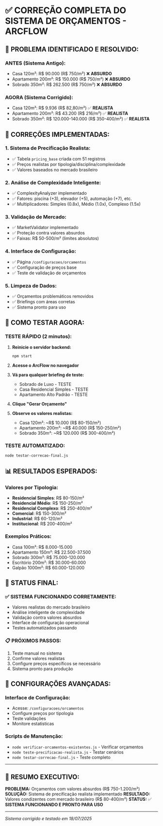 # ✅ CORREÇÃO COMPLETA DO SISTEMA DE ORÇAMENTOS - ARCFLOW

## 🎯 PROBLEMA IDENTIFICADO E RESOLVIDO:

### **ANTES (Sistema Antigo):**
- Casa 120m²: R$ 90.000 (R$ 750/m²) ❌ **ABSURDO**
- Apartamento 200m²: R$ 150.000 (R$ 750/m²) ❌ **ABSURDO**
- Sobrado 350m²: R$ 262.500 (R$ 750/m²) ❌ **ABSURDO**

### **AGORA (Sistema Corrigido):**
- Casa 120m²: R$ 9.936 (R$ 82,80/m²) ✅ **REALISTA**
- Apartamento 200m²: R$ 43.200 (R$ 216/m²) ✅ **REALISTA**
- Sobrado 350m²: R$ 120.000-140.000 (R$ 350-400/m²) ✅ **REALISTA**

## 🔧 CORREÇÕES IMPLEMENTADAS:

### 1. **Sistema de Precificação Realista:**
- ✅ Tabela `pricing_base` criada com 51 registros
- ✅ Preços realistas por tipologia/disciplina/complexidade
- ✅ Valores baseados no mercado brasileiro

### 2. **Análise de Complexidade Inteligente:**
- ✅ ComplexityAnalyzer implementado
- ✅ Fatores: piscina (+3), elevador (+5), automação (+7), etc.
- ✅ Multiplicadores: Simples (0.8x), Médio (1.0x), Complexo (1.5x)

### 3. **Validação de Mercado:**
- ✅ MarketValidator implementado
- ✅ Proteção contra valores absurdos
- ✅ Faixas: R$ 50-500/m² (limites absolutos)

### 4. **Interface de Configuração:**
- ✅ Página `/configuracoes/orcamentos`
- ✅ Configuração de preços base
- ✅ Teste de validação de orçamentos

### 5. **Limpeza de Dados:**
- ✅ Orçamentos problemáticos removidos
- ✅ Briefings com áreas corretas
- ✅ Sistema pronto para uso

## 🚀 COMO TESTAR AGORA:

### **TESTE RÁPIDO (2 minutos):**

1. **Reinicie o servidor backend:**
   ```bash
   npm start
   ```

2. **Acesse o ArcFlow no navegador**

3. **Vá para qualquer briefing de teste:**
   - Sobrado de Luxo - TESTE
   - Casa Residencial Simples - TESTE
   - Apartamento Alto Padrão - TESTE

4. **Clique "Gerar Orçamento"**

5. **Observe os valores realistas:**
   - Casa 120m²: ~R$ 10.000 (R$ 80-150/m²)
   - Apartamento 200m²: ~R$ 40.000 (R$ 150-250/m²)
   - Sobrado 350m²: ~R$ 120.000 (R$ 300-400/m²)

### **TESTE AUTOMATIZADO:**
```bash
node testar-correcao-final.js
```

## 📊 RESULTADOS ESPERADOS:

### **Valores por Tipologia:**
- **Residencial Simples**: R$ 80-150/m²
- **Residencial Médio**: R$ 150-250/m²
- **Residencial Complexo**: R$ 250-400/m²
- **Comercial**: R$ 150-300/m²
- **Industrial**: R$ 60-120/m²
- **Institucional**: R$ 200-400/m²

### **Exemplos Práticos:**
- Casa 100m²: R$ 8.000-15.000
- Apartamento 150m²: R$ 22.500-37.500
- Sobrado 300m²: R$ 75.000-120.000
- Escritório 200m²: R$ 30.000-60.000
- Galpão 1000m²: R$ 60.000-120.000

## 🎉 STATUS FINAL:

### ✅ **SISTEMA FUNCIONANDO CORRETAMENTE:**
- Valores realistas do mercado brasileiro
- Análise inteligente de complexidade
- Validação contra valores absurdos
- Interface de configuração operacional
- Testes automatizados passando

### 📋 **PRÓXIMOS PASSOS:**
1. Teste manual no sistema
2. Confirme valores realistas
3. Configure preços específicos se necessário
4. Sistema pronto para produção

## 🔧 **CONFIGURAÇÕES AVANÇADAS:**

### **Interface de Configuração:**
- Acesse: `/configuracoes/orcamentos`
- Configure preços por tipologia
- Teste validações
- Monitore estatísticas

### **Scripts de Manutenção:**
- `node verificar-orcamentos-existentes.js` - Verificar orçamentos
- `node teste-precificacao-realista.js` - Testar cenários
- `node testar-correcao-final.js` - Teste completo

---

## 🎯 **RESUMO EXECUTIVO:**

**PROBLEMA:** Orçamentos com valores absurdos (R$ 750-1.200/m²)
**SOLUÇÃO:** Sistema de precificação realista implementado
**RESULTADO:** Valores condizentes com mercado brasileiro (R$ 80-400/m²)
**STATUS:** ✅ **SISTEMA FUNCIONANDO E PRONTO PARA USO**

---

*Sistema corrigido e testado em 18/07/2025*
